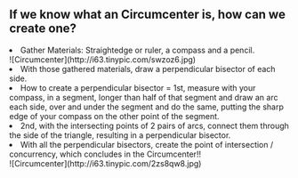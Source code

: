 <h2> If we know what an Circumcenter is, how can we create one? </h2>
<li> Gather Materials: Straightedge or ruler, a compass and a pencil. </li>
![Circumcenter](http://i63.tinypic.com/swzoz6.jpg)
<li> With those gathered materials, draw a perpendicular bisector of each side.</li>
<li> How to create a perpendicular bisector = 1st, measure with your compass, in a segment, longer than half of that segment and draw an arc each side, over and under the segment and do the same, putting the sharp edge of your compass on the other point of the segment. </li>
<li> 2nd, with the intersecting points of 2 pairs of arcs, connect them through the side of the triangle, resulting in a perpendicular bisector.</li>
<li> With all the perpendicular bisectors, create the point of intersection / concurrency, which concludes in the Circumcenter!! </li>
![Circumcenter](http://i63.tinypic.com/2zs8qw8.jpg)
